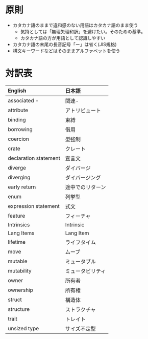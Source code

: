 # 原則

* カタカナ語のままで違和感のない用語はカタカナ語のまま使う
  + 気持としては「無理矢理和訳」を避けたい。そのための基準。
  + カタカナ語の方が用語として認識しやすい
* カタカナ語の末尾の長音記号「ー」は省く(JIS規格)
* 構文キーワードなどはそのままアルファベットを使う

# 対訳表

| English               | 日本語
|:----------------------|:------
| associated -          | 関連-
| attribute             | アトリビュート
| binding               | 束縛
| borrowing             | 借用
| coercion              | 型強制
| crate                 | クレート
| declaration statement | 宣言文
| diverge               | ダイバージ
| diverging             | ダイバージング
| early return          | 途中でのリターン
| enum                  | 列挙型
| expression statement  | 式文
| feature               | フィーチャ
| Intrinsics            | Intrinsic
| Lang Items            | Lang Item
| lifetime              | ライフタイム
| move                  | ムーブ
| mutable               | ミュータブル
| mutability            | ミュータビリティ
| owner                 | 所有者
| ownership             | 所有権
| struct                | 構造体
| structure             | ストラクチャ
| trait                 | トレイト
| unsized type          | サイズ不定型
